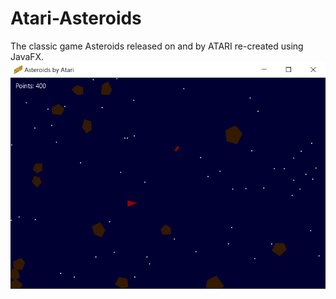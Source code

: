 # Atari-Asteroids
The classic game Asteroids released on and by ATARI re-created using JavaFX.
<img src="asteroids.jpg" alt ="Screenshot from game">
